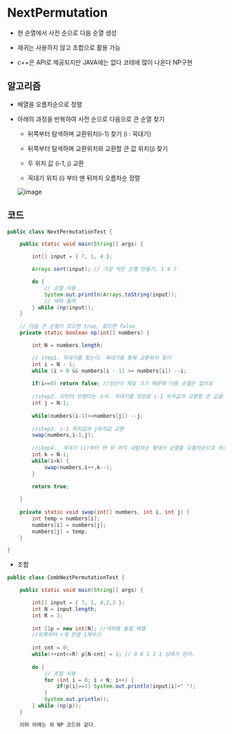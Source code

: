 # NextPermutation

- 현 순열에서 사전 순으로 다음 순열 생성

- 재귀는 사용하지 않고 조합으로 활용 가능
- c++은 API로 제공되지만 JAVA에는 없다 코테에 많이 나온다 NP구현

## 알고리즘

- 배열을 오름차순으로 정렬

- 아래의 과정을 반복하여 사전 순으로 다음으로 큰 순열 찾기
    - 뒤쪽부터 탐색하며 교환위치(i-1) 찾기 (i : 꼭대기)
    
    - 뒤쪽부터 탐색하며 교환위치와 교환할 큰 값 위치(j) 찾기
    - 두 위치 값 (i-1, j) 교환
    - 꼭대기 위치 (i) 부터 맨 뒤까지 오름차순 정렬

    ![image](https://user-images.githubusercontent.com/67090601/132951260-7e205d84-186c-4cea-80e2-18d8963edec7.png)

## 코드

```java
public class NextPermutationTest {

	public static void main(String[] args) {

		int[] input = { 7, 1, 4 };

		Arrays.sort(input); // 가장 작은 순열 만들기. 1 4 7

		do {
			// 순열 사용
			System.out.println(Arrays.toString(input));
			// 넥퍼 돌려
		} while (np(input));
	}

	// 다음 큰 순열이 있으면 true, 없으면 false
	private static boolean np(int[] numbers) {

		int N = numbers.length;

		// step1. 꼭대기를 찾는다. 꼭대기를 통해 교환위치 찾기
		int i = N - 1;
		while (i > 0 && numbers[i - 1] >= numbers[i]) --i;
		
		if(i==0) return false; //당신이 제일 크기 때문에 다음 순열은 없어요
		
		//step2. 리턴이 안됐다는 소리. 꼭대기를 찾았음 i-1 위치값과 교환할 큰 값을 찾아야 한다.
		int j = N-1;
		
		while(numbers[i-1]>=numbers[j]) --j;
		
		//step3. i-1 위치값과 j위치값 교환
		swap(numbers,i-1,j);
		
		//step4.  꼭대기 (i)부터 맨 뒤 까지 내림차순 형태의 순열을 오름차순으로 처리
		int k = N-1;
		while(i<k) {
			swap(numbers,i++,k--);
		}
		
		return true;

	}
	
	private static void swap(int[] numbers, int i, int j) {
		int temp = numbers[i];
		numbers[i] = numbers[j];
		numbers[j] = temp;
	}

}
```

- 조합

```java
public class CombNextPermutationTest {

	public static void main(String[] args) {

		int[] input = { 7, 1, 4,2,3 };
		int N = input.length;
		int R = 3;
		
		int []p = new int[N]; //넥퍼를 돌릴 배열
		//뒤쪽부터 r개 만큼 1채우기
		
		int cnt = 0;
		while(++cnt<=R) p[N-cnt] = 1; // 0 0 1 1 1 상태가 된다.
		
		do {
			// 조합 사용
			for (int i = 0; i < N; i++) {
				if(p[i]==1) System.out.println(input[i]+" ");
			}
			System.out.println();
		} while (np(p));
	}

	이하 아래는 위 NP 코드와 같다.
```
